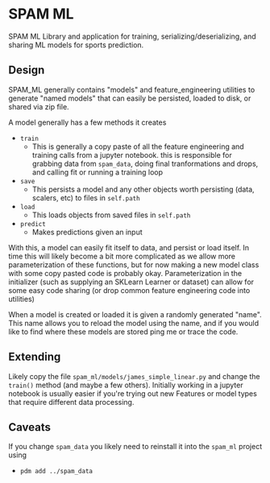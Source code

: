 # SPAM ML

SPAM ML Library and application for training, serializing/deserializing, and sharing ML models for sports prediction.

## Design

SPAM_ML generally contains "models" and feature_engineering utilities to generate "named models" that can easily be persisted, loaded to disk, or shared via zip file.

A model generally has a few methods it creates

* `train`
  * This is generally a copy paste of all the feature engineering and training calls from a jupyter notebook. this is responsible for grabbing data from `spam_data`, doing final tranformations and drops, and calling fit or running a training loop
* `save`
  * This persists a model and any other objects worth persisting (data, scalers, etc) to files in `self.path`
* `load`
  * This loads objects from saved files in `self.path`
* `predict`
  * Makes predictions given an input

With this, a model can easily fit itself to data, and persist or load itself. In time this will likely become a bit more complicated as we allow more parameterization of these functions, but for now making a new model class with some copy pasted code is probably okay. Parameterization in the initializer (such as supplying an SKLearn Learner or dataset) can allow for some easy code sharing (or drop common feature engineering code into utilities)

When a model is created or loaded it is given a randomly generated "name". This name allows you to reload the model using the name, and if you would like to find where these models are stored ping me or trace the code.

## Extending

Likely copy the file `spam_ml/models/james_simple_linear.py` and change the `train()` method (and maybe a few others). Initially working in a jupyter notebook is usually easier if you're trying out new Features or model types that require different data processing.

## Caveats

If you change `spam_data` you likely need to reinstall it into the `spam_ml` project using

* `pdm add ../spam_data`

